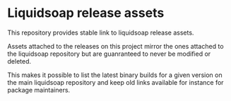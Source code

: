 # Liquidsoap release assets

This repository provides stable link to liquidsoap release assets. 

Assets attached to the releases on this project mirror the ones attached to the liquidsoap repository but are guanranteed to never be modified or deleted.

This makes it possible to list the latest binary builds for a given version on the main liquidsoap repository and keep old links available for instance for package maintainers.
